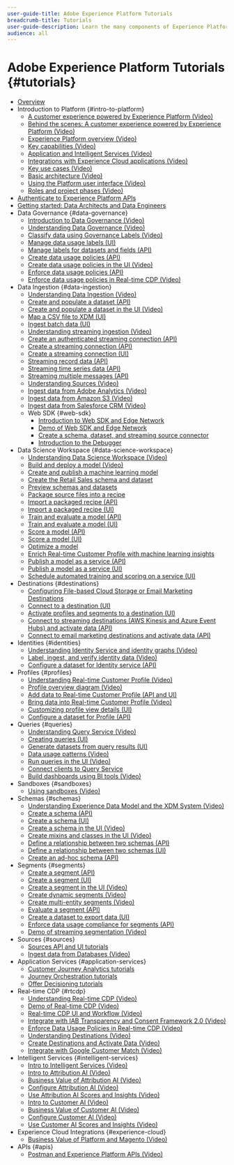 ```yaml
---
user-guide-title: Adobe Experience Platform Tutorials
breadcrumb-title: Tutorials
user-guide-description: Learn the many components of Experience Platform.
audience: all
---
```


# Adobe Experience Platform Tutorials {#tutorials}

+ [Overview](/help/platform/overview.md)
+ Introduction to Platform {#intro-to-platform}
  + [A customer experience powered by Experience Platform (Video)](/help/platform/intro-to-platform/a-customer-experience-powered-by-experience-platform.md)
  + [Behind the scenes: A customer experience powered by Experience Platform (Video)](/help/platform/intro-to-platform/behind-the-scenes-a-customer-experience-powered-by-experience-platform.md)
  + [Experience Platform overview (Video)](/help/platform/intro-to-platform/overview.md)
  + [Key capabilities (Video)](/help/platform/intro-to-platform/key-capabilities.md)
  + [Application and Intelligent Services (Video)](/help/platform/intro-to-platform/application-and-intelligent-services.md)
  + [Integrations with Experience Cloud applications (Video)](/help/platform/intro-to-platform/integrations-with-experience-cloud-applications.md)
  + [Key use cases (Video)](/help/platform/intro-to-platform/key-use-cases.md)
  + [Basic architecture (Video)](/help/platform/intro-to-platform/basic-architecture.md)
  + [Using the Platform user interface (Video)](/help/platform/intro-to-platform/interface-tour.md)
  + [Roles and project phases (Video)](/help/platform/intro-to-platform/roles-and-project-phases.md)
+ [Authenticate to Experience Platform APIs](/help/platform/authentication/platform-api-authentication.md)
+ [Getting started: Data Architects and Data Engineers](https://docs.adobe.com/content/help/en/platform-learn/getting-started-for-data-architects-and-data-engineers/overview.html)
+ Data Governance {#data-governance}
  + [Introduction to Data Governance (Video)](/help/platform/governance/introduction-to-data-governance.md)
  + [Understanding Data Governance (Video)](/help/platform/governance/understanding-data-governance.md)
  + [Classify data using Governance Labels (Video)](/help/platform/governance/classify-data-using-governance-labels.md)
  + [Manage data usage labels (UI)](https://docs.adobe.com/content/help/en/experience-platform/data-governance/labels/user-guide.html)
  + [Manage labels for datasets and fields (API)](https://docs.adobe.com/content/help/en/experience-platform/data-governance/labels/dataset-api.html)
  + [Create data usage policies (API)](https://docs.adobe.com/content/help/en/experience-platform/data-governance/policies/create.html)
  + [Create data usage policies in the UI (Video)](/help/platform/governance/create-data-usage-policies.md)
  + [Enforce data usage policies (API)](https://docs.adobe.com/content/help/en/experience-platform/data-governance/enforcement/api-enforcement.html)
  + [Enforce data usage policies in Real-time CDP (Video)](/help/platform/governance/enforce-data-usage-policies-in-real-time-cdp.md)
+ Data Ingestion {#data-ingestion}
  + [Understanding Data Ingestion (Video)](/help/platform/data-ingestion/understanding-data-ingestion.md)
  + [Create and populate a dataset (API)](https://docs.adobe.com/content/help/en/experience-platform/catalog/datasets/create.html)
  + [Create and populate a dataset in the UI (Video)](/help/platform/data-ingestion/create-datasets-and-ingest-data.md)
  + [Map a CSV file to XDM (UI)](https://docs.adobe.com/content/help/en/experience-platform/ingestion/tutorials/map-a-csv-file.html)
  + [Ingest batch data (UI)](https://docs.adobe.com/content/help/en/experience-platform/ingestion/tutorials/ingest-batch-data.html)
  + [Understanding streaming ingestion (Video)](/help/platform/data-ingestion/understanding-streaming-ingestion.md)
  + [Create an authenticated streaming connection (API)](https://docs.adobe.com/content/help/en/experience-platform/ingestion/tutorials/create-authenticated-streaming-connection.html)
  + [Create a streaming connection (API)](https://docs.adobe.com/content/help/en/experience-platform/ingestion/tutorials/create-streaming-connection.html)
  + [Create a streaming connection (UI)](https://docs.adobe.com/content/help/en/experience-platform/ingestion/tutorials/create-streaming-connection-ui.html)
  + [Streaming record data (API)](https://docs.adobe.com/content/help/en/experience-platform/ingestion/tutorials/streaming-record-data.html)
  + [Streaming time series data (API)](https://docs.adobe.com/content/help/en/experience-platform/ingestion/tutorials/streaming-time-series-data.html)
  + [Streaming multiple messages (API)](https://docs.adobe.com/content/help/en/experience-platform/ingestion/tutorials/streaming-multiple-messages.html)
  + [Understanding Sources (Video)](/help/platform/data-ingestion/understanding-source-connectors.md)
  + [Ingest data from Adobe Analytics (Video)](/help/platform/data-ingestion/ingest-data-from-adobe-analytics.md)
  + [Ingest data from Amazon S3 (Video)](/help/platform/data-ingestion/ingest-data-from-amazon-s3.md)
  + [Ingest data from Salesforce CRM (Video)](/help/platform/data-ingestion/ingest-data-from-salesforce-crm.md)
  + Web SDK {#web-sdk}
    + [Introduction to Web SDK and Edge Network](/help/platform/data-ingestion/web-sdk/introduction-to-web-sdk-and-edge-network.md)
    + [Demo of Web SDK and Edge Network](/help/platform/data-ingestion/web-sdk/demo-of-web-sdk-and-edge-network.md)
    + [Create a schema, dataset, and streaming source connector](/help/platform/data-ingestion/web-sdk/create-a-schema-dataset-and-streaming-source-connector-for-web-sdk-data.md)
    + [Introduction to the Debugger](/help/platform/data-ingestion/web-sdk/introduction-to-the-experience-platform-debugger.md)
+ Data Science Workspace {#data-science-workspace}
  + [Understanding Data Science Workspace (Video)](/help/platform/data-science-workspace/understanding-data-science-workspace.md)
  + [Build and deploy a model (Video)](/help/platform/data-science-workspace/build-and-deploy-a-model.md)
  + [Create and publish a machine learning model](https://docs.adobe.com/content/help/en/experience-platform/data-science-workspace/models-recipes/create-publish-model.html)
  + [Create the Retail Sales schema and dataset](https://docs.adobe.com/content/help/en/experience-platform/data-science-workspace/models-recipes/create-retails-sales-dataset.html)
  + [Preview schemas and datasets](https://docs.adobe.com/content/help/en/experience-platform/data-science-workspace/models-recipes/preview-schema-data.html)
  + [Package source files into a recipe](https://docs.adobe.com/content/help/en/experience-platform/data-science-workspace/models-recipes/package-source-files-recipe.html)
  + [Import a packaged recipe (API)](https://docs.adobe.com/content/help/en/experience-platform/data-science-workspace/models-recipes/import-packaged-recipe-api.html)
  + [Import a packaged recipe (UI)](https://docs.adobe.com/content/help/en/experience-platform/data-science-workspace/models-recipes/import-packaged-recipe-ui.html)
  + [Train and evaluate a model (API)](https://docs.adobe.com/content/help/en/experience-platform/data-science-workspace/models-recipes/train-evaluate-model-api.html)
  + [Train and evaluate a model (UI)](https://docs.adobe.com/content/help/en/experience-platform/data-science-workspace/models-recipes/train-evaluate-model-ui.html)
  + [Score a model (API)](https://docs.adobe.com/content/help/en/experience-platform/data-science-workspace/models-recipes/score-model-api.html)
  + [Score a model (UI)](https://docs.adobe.com/content/help/en/experience-platform/data-science-workspace/models-recipes/score-model-ui.html)
  + [Optimize a model](https://docs.adobe.com/content/help/en/experience-platform/data-science-workspace/models-recipes/optimize-model.html)
  + [Enrich Real-time Customer Profile with machine learning insights](https://docs.adobe.com/content/help/en/experience-platform/data-science-workspace/models-recipes/enrich-profile.html)
  + [Publish a model as a service (API)](https://docs.adobe.com/content/help/en/experience-platform/data-science-workspace/models-recipes/publish-model-service-api.html)
  + [Publish a model as a service (UI)](https://docs.adobe.com/content/help/en/experience-platform/data-science-workspace/models-recipes/publish-model-service-ui.html)
  + [Schedule automated training and scoring on a service (UI)](https://docs.adobe.com/content/help/en/experience-platform/data-science-workspace/models-recipes/schedule-models-ui.html)
+ Destinations {#destinations}
  + [Configuring File-based Cloud Storage or Email Marketing Destinations](destinations/configuring-file-based-cloud-storage-or-email-marketing-destinations.md)
  + [Connect to a destination (UI)](https://docs.adobe.com/content/help/en/experience-platform/rtcdp/destinations/dest-tutorials/connect-destination.html)
  + [Activate profiles and segments to a destination (UI)](https://docs.adobe.com/content/help/en/experience-platform/rtcdp/destinations/dest-tutorials/activate-destinations.html)
  + [Connect to streaming destinations (AWS Kinesis and Azure Event Hubs) and activate data (API)](https://docs.adobe.com/content/help/en/experience-platform/rtcdp/destinations/api-tutorials/streaming-destinations-api-tutorial.html)
  + [Connect to email marketing destinations and activate data (API)](https://docs.adobe.com/content/help/en/experience-platform/rtcdp/destinations/api-tutorials/email-marketing-api.html)
+ Identities {#identities}
  + [Understanding Identity Service and identity graphs (Video)](/help/platform/identities/understanding-identity-and-identity-graphs.md)
  + [Label, ingest, and verify identity data (Video)](/help/platform/identities/label-ingest-and-verify-identity-data.md)
  + [Configure a dataset for Identity service (API)](https://docs.adobe.com/content/help/en/experience-platform/profile/tutorials/dataset-configuration.html)
+ Profiles {#profiles}
  + [Understanding Real-time Customer Profile (Video)](/help/platform/profiles/understanding-the-real-time-customer-profile.md)
  + [Profile overview diagram (Video)](/help/platform/profiles/overview-diagram.md)
  + [Add data to Real-time Customer Profile (API and UI)](https://docs.adobe.com/content/help/en/experience-platform/profile/tutorials/add-profile-data.html)
  + [Bring data into Real-time Customer Profile (Video)](/help/platform/profiles/bring-data-into-the-real-time-customer-profile.md)
  + [Customizing profile view details (UI)](https://docs.adobe.com/content/help/en/experience-platform/profile/ui/profile-customization.html)
  + [Configure a dataset for Profile (API)](https://docs.adobe.com/content/help/en/experience-platform/profile/tutorials/dataset-configuration.html)
+ Queries {#queries}
  + [Understanding Query Service (Video)](/help/platform/queries/understanding-query-service.md)
  + [Creating queries (UI)](https://docs.adobe.com/content/help/en/experience-platform/query/creating-queries/creating-queries.html)
  + [Generate datasets from query results (UI)](https://docs.adobe.com/content/help/en/experience-platform/query/create-datasets.html)
  + [Data usage patterns (Video)](/help/platform/queries/understanding-data-usage-patterns-with-query-service.md)
  + [Run queries in the UI (Video)](/help/platform/queries/run-queries.md)
  + [Connect clients to Query Service](https://docs.adobe.com/content/help/en/experience-platform/query/clients/overview.html)
  + [Build dashboards using BI tools (Video)](/help/platform/queries/understanding-the-value-of-dashboards-built-with-query-service.md)
+ Sandboxes {#sandboxes}
  + [Using sandboxes (Video)](/help/platform/sandboxes/use-sandboxes.md)
+ Schemas {#schemas}
  + [Understanding Experience Data Model and the XDM System (Video)](/help/platform/schemas/understanding-the-xdm-system-and-experience-data-model.md)
  + [Create a schema (API)](https://docs.adobe.com/content/help/en/experience-platform/xdm/tutorials/create-schema-api.html)
  + [Create a schema (UI)](https://docs.adobe.com/content/help/en/experience-platform/xdm/tutorials/create-schema-ui.html)
  + [Create a schema in the UI (Video)](/help/platform/schemas/create-your-first-schema-with-out-of-the-box-components.md)
  + [Create mixins and classes in the UI (Video)](/help/platform/schemas/create-your-own-mixins-and-classes.md)
  + [Define a relationship between two schemas (API)](https://docs.adobe.com/content/help/en/experience-platform/xdm/tutorials/relationship-api.html)
  + [Define a relationship between two schemas (UI)](https://docs.adobe.com/content/help/en/experience-platform/xdm/tutorials/relationship-ui.html)
  + [Create an ad-hoc schema (API)](https://docs.adobe.com/content/help/en/experience-platform/xdm/tutorials/ad-hoc.html)
+ Segments {#segments}
  + [Create a segment (API)](https://docs.adobe.com/content/help/en/experience-platform/segmentation/tutorials/create-a-segment.html)
  + [Create a segment (UI)](https://docs.adobe.com/content/help/en/experience-platform/segmentation/ui/overview.html)
  + [Create a segment in the UI (Video)](/help/platform/segments/create-segments.md)
  + [Create dynamic segments (Video)](/help/platform/segments/create-dynamic-segments.md)
  + [Create multi-entity segments (Video)](/help/platform/segments/create-multi-entity-segments.md)
  + [Evaluate a segment (API)](https://docs.adobe.com/content/help/en/experience-platform/segmentation/tutorials/evaluate-a-segment.html)
  + [Create a dataset to export data (UI)](https://docs.adobe.com/content/help/en/experience-platform/segmentation/tutorials/create-dataset-export-segment.html)
  + [Enforce data usage compliance for segments (API)](https://docs.adobe.com/content/help/en/experience-platform/segmentation/tutorials/governance.html)
  + [Demo of streaming segmentation (Video)](/help/platform/segments/streaming-segmentation-demo.md)
+ Sources {#sources}
  + [Sources API and UI tutorials](/help/platform/sources/sources-tutorials.md)
  + [Ingest data from Databases (Video)](/help/platform/sources/ingest-data-from-databases.md)
+ Application Services {#application-services}
  + [Customer Journey Analytics tutorials](https://docs.adobe.com/content/help/en/customer-journey-analytics-learn/tutorials/overview.html)
  + [Journey Orchestration tutorials](https://docs.adobe.com/content/help/en/journey-orchestration-learn/tutorials/overview.html)
  + [Offer Decisioning tutorials](https://docs.adobe.com/content/help/en/offer-decisioning-learn/tutorials/overview.html)
+ Real-time CDP {#rtcdp}
  + [Understanding Real-time CDP (Video)](/help/platform/rtcdp/understanding-the-real-time-customer-data-platform.md)
  + [Demo of Real-time CDP (Video)](/help/platform/rtcdp/demo.md)
  + [Real-time CDP UI and Workflow (Video)](/help/platform/rtcdp/understanding-the-real-time-customer-data-platform-user-interface.md)
  + [Integrate with IAB Transparency and Consent Framework 2.0 (Video)](/help/platform/rtcdp/integrate-with-iab-transparency-and-consent-framework-2.md)
  + [Enforce Data Usage Policies in Real-time CDP (Video)](https://docs.adobe.com/content/help/en/platform-learn/tutorials/data-governance/enforce-data-usage-policies-in-real-time-cdp.html)
  + [Understanding Destinations (Video)](/help/platform/rtcdp/understanding-destinations.md)
  + [Create Destinations and Activate Data (Video)](/help/platform/rtcdp/create-destinations-and-activate-data.md)
  + [Integrate with Google Customer Match (Video)](/help/platform/rtcdp/integrate-with-google-customer-match.md)
+ Intelligent Services {#intelligent-services}
  + [Intro to Intelligent Services (Video)](/help/platform/intelligent-services/introduction-to-intelligent-services.md)
  + [Intro to Attribution AI (Video)](/help/platform/intelligent-services/introduction-to-attribution-ai.md)
  + [Business Value of Attribution AI (Video)](/help/platform/intelligent-services/business-value-of-attribution-ai.md)
  + [Configure Attribution AI (Video)](/help/platform/intelligent-services/configure-attribution-ai.md)
  + [Use Attribution AI Scores and Insights (Video)](/help/platform/intelligent-services/use-attribution-ai-scores-and-insights.md)
  + [Intro to Customer AI (Video)](/help/platform/intelligent-services/introduction-to-customer-ai.md)
  + [Business Value of Customer AI (Video)](/help/platform/intelligent-services/business-value-of-customer-ai.md)
  + [Configure Customer AI (Video)](/help/platform/intelligent-services/configure-customer-ai.md)
  + [Use Customer AI Scores and Insights (Video)](/help/platform/intelligent-services/use-customer-ai-scores-and-insights.md)
+ Experience Cloud Integrations {#experience-cloud}
  + [Business Value of Platform and Magento (Video)](/help/platform/experience-cloud/business-value-of-platform-and-magento.md)
+ APIs {#apis}
  + [Postman and Experience Platform APIs (Video)](/help/platform/apis/postman.md)